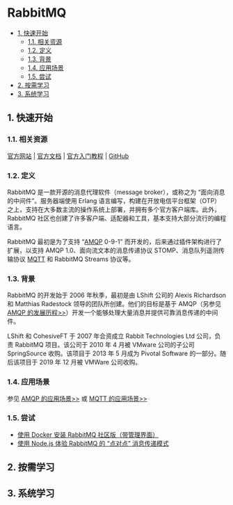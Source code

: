 # RabbitMQ<!-- omit in toc -->

- [1. 快速开始](#1-快速开始)
  - [1.1. 相关资源](#11-相关资源)
  - [1.2. 定义](#12-定义)
  - [1.3. 背景](#13-背景)
  - [1.4. 应用场景](#14-应用场景)
  - [1.5. 尝试](#15-尝试)
- [2. 按需学习](#2-按需学习)
- [3. 系统学习](#3-系统学习)

## 1. 快速开始

### 1.1. 相关资源

[官方网站](https://www.rabbitmq.com) | [官方文档](https://www.rabbitmq.com/documentation.html) | [官方入门教程](https://www.rabbitmq.com/getstarted.html) | [GitHub](https://github.com/rabbitmq)

### 1.2. 定义

RabbitMQ 是一款开源的消息代理软件（message broker），或称之为 “面向消息的中间件”。服务器端使用 Erlang 语言编写，构建在开放电信平台框架（OTP）之上，支持在大多数主流的操作系统上部署，并拥有多个官方客户端库。此外，RabbitMQ 社区也创建了许多客户端、适配器和工具，基本支持大部分流行的编程语言。

RabbitMQ 最初是为了支持 “[AMQP](../../../network/communication-protocol/AMQP) 0-9-1” 而开发的，后来通过插件架构进行了扩展，以支持 AMQP 1.0、面向流文本的消息传递协议 STOMP、消息队列遥测传输协议 [MQTT](../../../network/communication-protocol/MQTT) 和 RabbitMQ Streams 协议等。

### 1.3. 背景

RabbitMQ 的开发始于 2006 年秋季，最初是由 LShift 公司的 Alexis Richardson 和 Matthias Radestock 领导的团队所创建。他们的目标是基于 AMQP（另参见 [AMQP 的发展历程>>](../../../network/communication-protocol/AMQP#13-背景)）开发一个能够处理大量消息并提供可靠消息传递的中间件。

LShift 和 CohesiveFT 于 2007 年合资成立 Rabbit Technologies Ltd 公司，负责 RabbitMQ 项目。该公司于 2010 年 4 月被 VMware 公司的子公司 SpringSource 收购。该项目于 2013 年 5 月成为 Pivotal Software 的一部分。随后该项目于 2019 年 12 月被 VMWare 公司收购。

### 1.4. 应用场景

参见 [AMQP 的应用场景>>](../../../network/communication-protocol/AMQP#14-应用场景) 或 [MQTT 的应用场景>>](../../../network/communication-protocol/MQTT#14-应用场景)

### 1.5. 尝试

- [使用 Docker 安装 RabbitMQ 社区版（带管理界面）](https://github.com/itabbot/learn-rabbitmq/tree/main/quick-start/install-community-with-docker)
- [使用 Node.js 体验 RabbitMQ 的 “点对点” 消息传递模式](https://github.com/itabbot/learn-rabbitmq/tree/main/quick-start/point-to-point)

## 2. 按需学习

## 3. 系统学习
